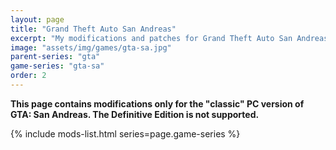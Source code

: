 ```yaml
---
layout: page
title: "Grand Theft Auto San Andreas"
excerpt: "My modifications and patches for Grand Theft Auto San Andreas: SilentPatch, GInput, ASI Loader and more."
image: "assets/img/games/gta-sa.jpg"
parent-series: "gta"
game-series: "gta-sa"
order: 2
---
```

**<span style="white-space:nowrap"><i class="fas fa-exclamation-triangle" style="color:DarkOrange"></i> This</span> page contains modifications only for the "classic" PC version of GTA: San Andreas. The Definitive Edition is not <span style="white-space:nowrap">supported. <i class="fas fa-exclamation-triangle" style="color:DarkOrange"></i></span>**

{% include mods-list.html series=page.game-series %}

